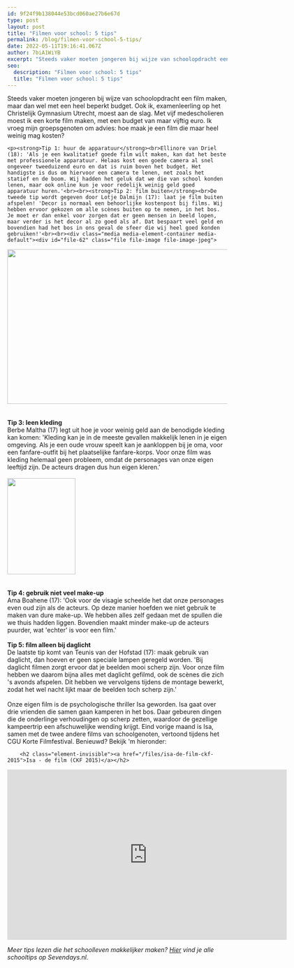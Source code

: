 ```yaml
---
id: 9f24f9b138044e53bcd060ae27b6e67d
type: post
layout: post
title: "Filmen voor school: 5 tips"
permalink: /blog/filmen-voor-school-5-tips/
date: 2022-05-11T19:16:41.067Z
author: 7biA1WiYB
excerpt: "Steeds vaker moeten jongeren bij wijze van schoolopdracht een film maken, maar dan wel met een heel beperkt budget. Ook ik, examenleerling op het Christelijk Gymnasium Utrecht, moest aan de slag. Met vijf medescholieren moest ik een korte film maken, met een budget van maar vijftig euro. Ik vroeg mijn groepsgenoten om advies: hoe maak je een film die maar heel weinig mag kosten?   "
seo:
  description: "Filmen voor school: 5 tips"
  title: "Filmen voor school: 5 tips"
---
```

Steeds vaker moeten jongeren bij wijze van schoolopdracht een film maken, maar dan wel met een heel beperkt budget. Ook ik, examenleerling op het Christelijk Gymnasium Utrecht, moest aan de slag. Met vijf medescholieren moest ik een korte film maken, met een budget van maar vijftig euro. Ik vroeg mijn groepsgenoten om advies: hoe maak je een film die maar heel weinig mag kosten?   

    <p><strong>Tip 1: huur de apparatuur</strong><br>Ellinore van Driel (18): 'Als je een kwalitatief goede film wilt maken, kan dat het beste met professionele apparatuur. Helaas kost een goede camera al snel ongeveer tweeduizend euro en dat is ruim boven het budget. Het handigste is dus om hiervoor een camera te lenen, net zoals het statief en de boom. Wij hadden het geluk dat we die van school konden lenen, maar ook online kun je voor redelijk weinig geld goed apparatuur huren.'<br><br><strong>Tip 2: film buiten</strong><br>De tweede tip wordt gegeven door Lotje Dalmijn (17): laat je film buiten afspelen! 'Decor is normaal een behoorlijke kostenpost bij films. Wij hebben ervoor gekozen om alle scènes buiten op te nemen, in het bos. Je moet er dan enkel voor zorgen dat er geen mensen in beeld lopen, maar verder is het decor al zo goed als af. Dat bespaart veel geld en bovendien had het bos in ons geval de sfeer die wij heel goed konden gebruiken!'<br><br><div class="media media-element-container media-default"><div id="file-62" class="file file-image file-image-jpeg">

        
  
  <div class="content">
    <img height="354" width="560" class="media-element file-default" src="https://original.sevendays.nl/sites/default/files/filmen%20voor%20school2.jpeg" alt="">  </div>

  
</div>
</div><br><br><strong>Tip 3: leen kleding</strong><br>Berbe Maltha (17) legt uit hoe je voor weinig geld aan de benodigde kleding kan komen: 'Kleding kan je in de meeste gevallen makkelijk lenen in je eigen omgeving. Als je een oude vrouw speelt kan je aankloppen bij je oma, voor een fanfare-outfit bij het plaatselijke fanfare-korps. Voor onze film was kleding helemaal geen probleem, omdat de personages van onze eigen leeftijd zijn. De acteurs dragen dus hun eigen kleren.'<br><br><div class="media media-element-container media-teaser"><div id="file-63" class="file file-image file-image-jpeg">

        
  
  <div class="content">
    <a href="/files/filmen-voor-school3jpeg"><img height="220" width="156" class="media-element file-teaser" src="https://original.sevendays.nl/sites/default/files/styles/medium/public/filmen%20voor%20school3.jpeg?itok=LsNu6itC" alt=""></a>  </div>

  
</div>
</div><br><br><strong>Tip 4: gebruik niet veel make-up</strong><br>Ama Boahene (17): 'Ook voor de visagie scheelde het dat onze personages even oud zijn als de acteurs. Op deze manier hoefden we niet gebruik te maken van dure make-up. We hebben alles zelf gedaan met de spullen die we thuis hadden liggen. Bovendien maakt minder make-up de acteurs puurder, wat 'echter' is voor een film.'<br><br><strong>Tip 5: film alleen bij daglicht</strong><br>De laatste tip komt van Teunis van der Hofstad (17): maak gebruik van daglicht, dan hoeven er geen speciale lampen geregeld worden. 'Bij daglicht filmen zorgt ervoor dat je beelden mooi scherp zijn. Voor onze film hebben we daarom bijna alles met daglicht gefilmd, ook de scènes die zich 's avonds afspelen. Dit hebben we vervolgens tijdens de montage bewerkt, zodat het wel nacht lijkt maar de beelden toch scherp zijn.'<br><br>Onze eigen film is de psychologische thriller Isa geworden. Isa gaat over drie vrienden die samen gaan kamperen in het bos. Daar gebeuren dingen die de onderlinge verhoudingen op scherp zetten, waardoor de gezellige kampeertrip een afschuwelijke wending krijgt. Eind vorige maand is Isa, samen met de twee andere films van schoolgenoten, vertoond tijdens het CGU Korte Filmfestival. Benieuwd? Bekijk 'm hieronder:
<p><div class="media media-element-container media-default"><div id="file-59" class="file file-video file-video-youtube">

        <h2 class="element-invisible"><a href="/files/isa-de-film-ckf-2015">Isa - de film (CKF 2015)</a></h2>
    
  
  <div class="content">
    <div class="media-youtube-video media-element file-default media-youtube-1">
  <iframe class="media-youtube-player" width="640" height="390" title="Isa - de film (CKF 2015)" src="https://www.youtube.com/embed/hR3UGmjfqoU?wmode=opaque&controls=" name="Isa - de film (CKF 2015)" frameborder="0" allowfullscreen="">Video van Isa - de film (CKF 2015)</iframe>
</div>
  </div>

  
</div>
</div>
<p><em>Meer tips lezen die het schoolleven makkelijker maken? <a href="https://original.sevendays.nl/schooltips">Hier</a> vind je alle schooltips op Sevendays.nl.</em></p>  
